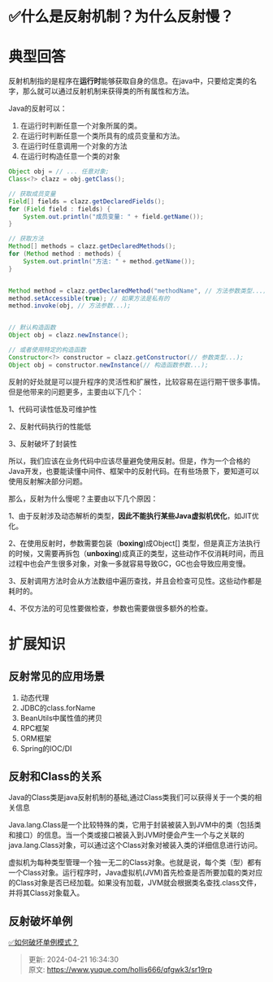 # ✅什么是反射机制？为什么反射慢？

# 典型回答
反射机制指的是程序在**运行时**能够获取自身的信息。在java中，只要给定类的名字，那么就可以通过反射机制来获得类的所有属性和方法。  



Java的反射可以：

1. <font style="color:rgb(38, 38, 38);">在运行时判断任意一个对象所属的类。</font>
2. <font style="color:rgb(38, 38, 38);">在运行时判断任意一个类所具有的成员变量和方法。</font>
3. <font style="color:rgb(38, 38, 38);">在运行时任意调用一个对象的方法</font>
4. <font style="color:rgb(38, 38, 38);">在运行时构造任意一个类的对象</font>

<font style="color:rgb(38, 38, 38);"></font>

```java
Object obj = // ... 任意对象;
Class<?> clazz = obj.getClass();

// 获取成员变量
Field[] fields = clazz.getDeclaredFields();
for (Field field : fields) {
    System.out.println("成员变量: " + field.getName());
}

// 获取方法
Method[] methods = clazz.getDeclaredMethods();
for (Method method : methods) {
    System.out.println("方法: " + method.getName());
}


Method method = clazz.getDeclaredMethod("methodName", // 方法参数类型...);
method.setAccessible(true); // 如果方法是私有的
method.invoke(obj, // 方法参数...);


// 默认构造函数
Object obj = clazz.newInstance();

// 或者使用特定的构造函数
Constructor<?> constructor = clazz.getConstructor(// 参数类型...);
Object obj = constructor.newInstance(// 构造函数参数...);

```

<font style="color:rgb(38, 38, 38);"></font>

<font style="color:rgb(38, 38, 38);"></font>

<font style="color:rgb(38, 38, 38);">反射的好处就是可以提升程序的灵活性和扩展性，比较容易在运行期干很多事情。但是他带来的问题更多，主要由以下几个：</font>

<font style="color:rgb(38, 38, 38);"></font>

1、代码可读性低及可维护性

2、反射代码执行的性能低

3、反射破坏了封装性



所以，我们应该在业务代码中应该尽量避免使用反射。但是，作为一个合格的Java开发，也要能读懂中间件、框架中的反射代码。在有些场景下，要知道可以使用反射解决部分问题。



那么，反射为什么慢呢？主要由以下几个原因：



1、由于反射涉及动态解析的类型，**因此不能执行某些Java虚拟机优化**，如JIT优化。



2、在使用反射时，参数需要包装（**boxing**)成Object[] 类型，但是真正方法执行的时候，又需要再拆包（**unboxing**)成真正的类型，这些动作不仅消耗时间，而且过程中也会产生很多对象，对象一多就容易导致GC，GC也会导致应用变慢。



3、反射调用方法时会从方法数组中遍历查找，并且会检查可见性。这些动作都是耗时的。



4、不仅方法的可见性要做检查，参数也需要做很多额外的检查。



# <font style="color:rgb(38, 38, 38);">扩展知识</font>


## 反射常见的应用场景
1. 动态代理
2. JDBC的class.forName
3. BeanUtils中属性值的拷贝
4. RPC框架
5. ORM框架
6. Spring的IOC/DI

## 反射和Class的关系
Java的Class类是java反射机制的基础,通过Class类我们可以获得关于一个类的相关信息

Java.lang.Class是一个比较特殊的类，它用于封装被装入到JVM中的类（包括类和接口）的信息。当一个类或接口被装入到JVM时便会产生一个与之关联的java.lang.Class对象，可以通过这个Class对象对被装入类的详细信息进行访问。

虚拟机为每种类型管理一个独一无二的Class对象。也就是说，每个类（型）都有一个Class对象。运行程序时，Java虚拟机(JVM)首先检查是否所要加载的类对应的Class对象是否已经加载。如果没有加载，JVM就会根据类名查找.class文件，并将其Class对象载入。



## 反射破坏单例


[✅如何破坏单例模式？](https://www.yuque.com/hollis666/qfgwk3/vqtp00)



> 更新: 2024-04-21 16:34:30  
> 原文: <https://www.yuque.com/hollis666/qfgwk3/sr19rp>